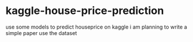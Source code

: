 # kaggle-house-price-prediction
use some models to predict houseprice on kaggle
i am planning to write a simple paper use the dataset

